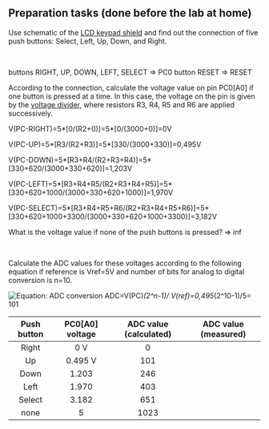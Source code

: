 ## Preparation tasks (done before the lab at home)

Use schematic of the [LCD keypad shield](../../Docs/arduino_shield.pdf) and find out the connection of five push buttons: Select, Left, Up, Down, and Right.

&nbsp;

buttons RIGHT, UP, DOWN, LEFT, SELECT  => PC0
button RESET => RESET

According to the connection, calculate the voltage value on pin PC0[A0] if one button is pressed at a time. In this case, the voltage on the pin is given by the [voltage divider](https://www.allaboutcircuits.com/tools/voltage-divider-calculator/), where resistors R3, R4, R5 and R6 are applied successively.


V(PC-RIGHT)=5*[0/(R2+0)]=5*[0/(3000+0)]=0V


V(PC-UP)=5*[R3/(R2+R3)]=5*[330/(3000+330)]=0,495V
&nbsp;


V(PC-DOWN)=5*[R3+R4/(R2+R3+R4)]=5*[330+620/(3000+330+620)]=1,203V
&nbsp;


V(PC-LEFT)=5*[R3+R4+R5/(R2+R3+R4+R5)]=5*[330+620+1000/(3000+330+620+1000)]=1,970V
&nbsp;


V(PC-SELECT)=5*[R3+R4+R5+R6/(R2+R3+R4+R5+R6)]=5*[330+620+1000+3300/(3000+330+620+1000+3300)]=3,182V
&nbsp;

What is the voltage value if none of the push buttons is pressed?
=> inf


&nbsp;

Calculate the ADC values for these voltages according to the following equation if reference is Vref=5V and number of bits for analog to digital conversion is n=10.

![Equation: ADC conversion](Images/eq_adc.png)
ADC=V(PC)*(2^n-1)/ V(ref)=0,495*(2^10-1)/5= 101

   | **Push button** | **PC0[A0] voltage** | **ADC value (calculated)** | **ADC value (measured)** |
   | :-: | :-: | :-: | :-: |
   | Right  | 0&nbsp;V | 0   |  |
   | Up     | 0.495&nbsp;V | 101 |  |
   | Down   |    1.203   |  246   |  |
   | Left   |   1.970    |   403  |  |
   | Select |    3.182   |   651  |  |
   | none   |     5  |   1023  |  |
